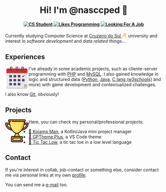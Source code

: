 <h1 align="center">Hi! I'm @nasccped 👋</h1>

<!-- showing badges -->
<h4 align="center">

[![CS Student][cs-student]](#)
[![Likes Programming][likes-programming]](#)
[![Looking For A Job][looking-for-a-job]](#)

</h4>

Currently studying Computer Science at
[Cruzeiro do Sul <img src="./assets/logo-cruzeiro_do_sul.png"
style="height:1rem"
alt="Cruzeiro do Sul logo">][cruzeiro-do-sul-website] university and
interest in _software development_ and _data related_ things...



Experiences
-----------

<p>

  <img alt="calendar draw" src="./assets/draw-calendar.png" align="left" style="width: 75px">

  I've already in some academic projects, such as cliente-server
  programming with [PHP][php-link] and [MySQL][mysql-link]. I also
  gained knowledge in logic and structured data ([Python][python-link],
  [Java][java-link], [C lang _(w3schools)_][c-link] and more) with game
  development and contextualized challenges.

  I also know [Git][git-link], obviously!

</p>


Projects
--------

<p>

  <img alt="trophy draw" src="./assets/draw-trophy.png" align="left" style="width: 75px">

  Here, you can check my personal/professional projects:

  - [🥇 Kojamp Man][kojamp-man], a Kotlin/Java mini project manager
  - [🥈 GPTheme Plus][gptheme-plus], a VS Code theme
  - [🥉 Tic Tac Low][tic-tac-low], a tic tac toe in a low level language

</p>


Contact
-------

If you're interest in collab, job-contact or something else, consider
contact me via personal links at my own [profile][my-profile].

You can send me a [e-mail][send-me-email] too.



<!-- links -->
[cruzeiro-do-sul-website]: https://www.cruzeirodosul.edu.br/

[php-link]: https://www.php.net/
[mysql-link]: https://www.mysql.com/
[python-link]: https://www.python.org/
[java-link]: https://www.java.com/en/
[c-link]: https://www.w3schools.com/c/
[git-link]: https://git-scm.com/

[kojamp-man]: https://github.com/nasccped/kojamp-man
[gptheme-plus]: https://github.com/nasccped/vsc-gptheme-plus-extension
[tic-tac-low]: https://github.com/nasccped/tic-tac-low

[my-profile]: https://github.com/nasccped
[send-me-email]: mailto:pdbt.contact@gmail.com?subject=Put%20the%20Message%20title%20here%20%E2%9C%8D%EF%B8%8F&body=Don't%20forget%20to%20add...%20well...%20the%20message%20%F0%9F%98%85

<!-- badges area -->
[cs-student]: https://img.shields.io/badge/cs_student-F28A17?style=for-the-badge
[likes-programming]: https://img.shields.io/badge/likes_programming-C24444?style=for-the-badge
[looking-for-a-job]: https://img.shields.io/badge/looking_for_a_job-4477B2?style=for-the-badge
